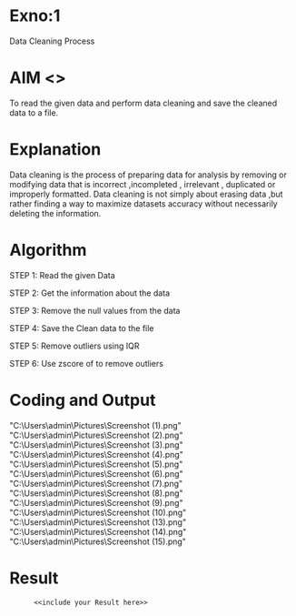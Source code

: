 # Exno:1
Data Cleaning Process

# AIM        <<include your coding and its corressponding output screen shots here>>
To read the given data and perform data cleaning and save the cleaned data to a file.

# Explanation
Data cleaning is the process of preparing data for analysis by removing or modifying data that is incorrect ,incompleted , irrelevant , duplicated or improperly formatted. Data cleaning is not simply about erasing data ,but rather finding a way to maximize datasets accuracy without necessarily deleting the information.

# Algorithm
STEP 1: Read the given Data

STEP 2: Get the information about the data

STEP 3: Remove the null values from the data

STEP 4: Save the Clean data to the file

STEP 5: Remove outliers using IQR

STEP 6: Use zscore of to remove outliers

# Coding and Output
"C:\Users\admin\Pictures\Screenshot (1).png"
"C:\Users\admin\Pictures\Screenshot (2).png"
"C:\Users\admin\Pictures\Screenshot (3).png"
"C:\Users\admin\Pictures\Screenshot (4).png"
"C:\Users\admin\Pictures\Screenshot (5).png"
"C:\Users\admin\Pictures\Screenshot (6).png"
"C:\Users\admin\Pictures\Screenshot (7).png"
"C:\Users\admin\Pictures\Screenshot (8).png"
"C:\Users\admin\Pictures\Screenshot (9).png"
"C:\Users\admin\Pictures\Screenshot (10).png"
"C:\Users\admin\Pictures\Screenshot (13).png"
"C:\Users\admin\Pictures\Screenshot (14).png"
"C:\Users\admin\Pictures\Screenshot (15).png"


# Result
          <<include your Result here>>
